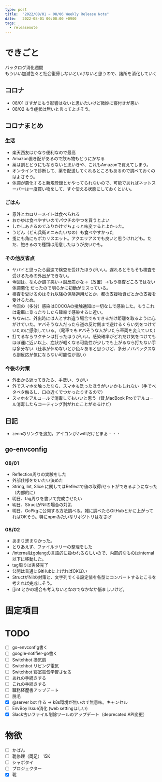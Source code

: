 ```yaml
---
type: post
title:  "2022/08/01 ~ 08/06 Weekly Release Note"
date:   2022-08-01 00:00:00 +0900
tags:
  - releasenote
---
```

# できごと

バックログ消化週間  
もういい加減色々と社会復帰しないといけないと思うので、諸所を消化していく

## コロナ

* 08/01 さすがにもう影響はないと思いたいけど微妙に寝付きが悪い
* 08/02 もう症状は無いと言ってよさそう。

## コロナまとめ

### 生活

* 楽天西友はかなり便利なので最高
* Amazon置き配があるので飲み物もどうにかなる
* 薬は割とどうにもならないと思いきや、これもAmazonで買えてしまう。
* オンラインで診断して、薬を配送してくれるところもあるので調べておくのはよさそう。
* 体調が悪化すると新規登録とかやってられないので、可能であればネットスーパーは一度買い物をして、すぐ使える状態にしておくといい。

### ごはん

* 意外とカロリーメイトは食べられる
* おかゆは食べやすいのでパウチのやつを買うとよい
* しかしあきるのでふりかけでちょっと味変するとよかった。
* うどん（どん兵衛ミニみたいなの）も食べやすかった
* 兎にも角にもポカリスエット。アクエリアスでも良いと思うけれども。ただ、飽きるので種類は用意したほうが良いかも。

### その他反省点

* ヤバイと思ったら最速で検査を受けたほうがいい。遅れるとそもそも検査を受けるための外出ができない。
* 今回は、なんか調子悪い→副反応かな→（放置）→もう検査どころではない体調悪化 だったので明らかに初動がミスっている。
* 検査を受けるのはそれ以降の保険適用だとか、都の支援物資だとかの支援を受けるため。
* 今回の（多分）感染はCOCOAの接触通知は一切なしで感染した。もうこれは電車に乗ったりしたら確率で感染するに近い。
* ちなみに、外出時には人とすれ違う場合でもできるだけ距離を取るように心がけていた。ヤバそうな人だったら道の反対側まで避けるくらい気をつけていたのに感染している。（電車でもヤバそうな人がいたら車両を変えていた）
* 打てるならワクチンは打ったほうがいい。感染確率がどれだけ気をつけてもほぼ運に近い以上、症状が軽くなる可能性が少しでも上がるなら打たない手は多分ない（仕事が休めないとか色々あると思うけど、多分ノババックスなら副反応が気にならない可能性が高い）

### 今後の対策

* 外出から返ってきたら、手洗い、うがい
* 外でスマホを触ったなら、スマホも洗ったほうがいいかもしれない（手でベタベタ触るし、口の近くでつかったりするので）
* スマホをアルコールで消毒してもいいと思う（昔,MacBook Proでアルコール消毒したらコーティング剥がれたことがあるけど）

## 日記

* zennのリンクを追加。アイコンがZwiftだけどまぁ・・・

## go-envconfig

### 08/01

* Reflection周りの実験をした
* 外部仕様をだいたい決めた
* String, Int, Slice に関してはReflectで値の取得/セットができるようになった（内部的に）
* 明日、tag周りを書いて完成させたい
* 明日、StructがNilの場合の対策
* 明日、GoPkgに公開する方法調べる。雑に調べたらGitHubとかに上がってればOKそう。特にnpmみたいなリポジトリはなさげ

### 08/02

* あまり進まなかった。
* とりあえず、ファイルツリーの整理をした
* /internalはgolangの言語的に扱われるらしいので、内部的なものはinternal以下に移動した。
* tag周りは実装完了
* 公開は普通にGitHubに上げればOKぽい
* StructがNilの対策と、文字列でくる設定値を各型にコンバートするところを考えれば完成しそう。
* []int とかの場合も考えないとなのでなかなか悩ましいけど。

# 固定項目

# TODO 

- [ ] go-envconfig書く
- [ ] google-notifier-go書く
- [ ] Switchbot 換気扇
- [ ] Switchbot リビング電気
- [ ] Switchbot 寝室電気学習させる
- [ ] あれの手続きする
- [ ] これの手続きする
- [ ] 職務経歴書アップデート
- [ ] 脱毛
- [x] @server bot 作る -> k8s環境が無いので無意味。キャンセル
- [ ] EnvBoy Issue消化 (web settingほしい)
- [x] Slack古いファイル削除ツールのアップデート（deprecated API変更）

# 物欲

- [ ] かばん
- [ ] 靴修理（両足） 15K
- [ ] シャボタイ
- [ ] プロジェクター
- [x] 靴
